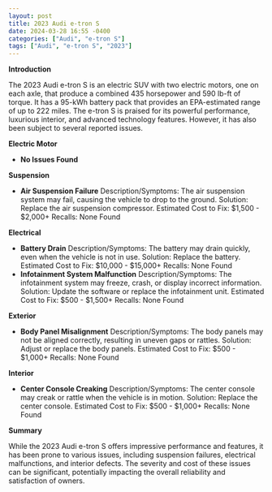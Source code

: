 ```yaml
---
layout: post
title: 2023 Audi e-tron S
date: 2024-03-28 16:55 -0400
categories: ["Audi", "e-tron S"]
tags: ["Audi", "e-tron S", "2023"]
---
```

**Introduction**

The 2023 Audi e-tron S is an electric SUV with two electric motors, one on each axle, that produce a combined 435 horsepower and 590 lb-ft of torque. It has a 95-kWh battery pack that provides an EPA-estimated range of up to 222 miles. The e-tron S is praised for its powerful performance, luxurious interior, and advanced technology features. However, it has also been subject to several reported issues.

**Electric Motor**

* **No Issues Found**

**Suspension**

* **Air Suspension Failure**
Description/Symptoms: The air suspension system may fail, causing the vehicle to drop to the ground.
Solution: Replace the air suspension compressor.
Estimated Cost to Fix: $1,500 - $2,000+
Recalls: None Found

**Electrical**

* **Battery Drain**
Description/Symptoms: The battery may drain quickly, even when the vehicle is not in use.
Solution: Replace the battery.
Estimated Cost to Fix: $10,000 - $15,000+
Recalls: None Found
* **Infotainment System Malfunction**
Description/Symptoms: The infotainment system may freeze, crash, or display incorrect information.
Solution: Update the software or replace the infotainment unit.
Estimated Cost to Fix: $500 - $1,500+
Recalls: None Found

**Exterior**

* **Body Panel Misalignment**
Description/Symptoms: The body panels may not be aligned correctly, resulting in uneven gaps or rattles.
Solution: Adjust or replace the body panels.
Estimated Cost to Fix: $500 - $1,000+
Recalls: None Found

**Interior**

* **Center Console Creaking**
Description/Symptoms: The center console may creak or rattle when the vehicle is in motion.
Solution: Replace the center console.
Estimated Cost to Fix: $500 - $1,000+
Recalls: None Found

**Summary**

While the 2023 Audi e-tron S offers impressive performance and features, it has been prone to various issues, including suspension failures, electrical malfunctions, and interior defects. The severity and cost of these issues can be significant, potentially impacting the overall reliability and satisfaction of owners.
